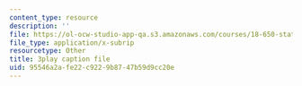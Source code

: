 ```yaml
---
content_type: resource
description: ''
file: https://ol-ocw-studio-app-qa.s3.amazonaws.com/courses/18-650-statistics-for-applications-fall-2016/95546a2afe22c9229b8747b59d9cc20e_a1ZCeFpeW0o.srt
file_type: application/x-subrip
resourcetype: Other
title: 3play caption file
uid: 95546a2a-fe22-c922-9b87-47b59d9cc20e
---
```

